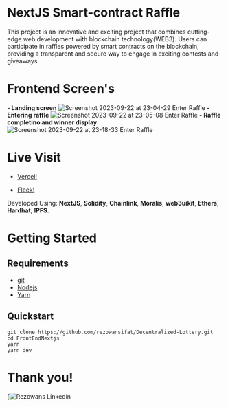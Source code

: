 # NextJS Smart-contract Raffle

This project is an innovative and exciting project that combines cutting-edge web development with blockchain technology(WEB3). Users can participate in raffles powered by smart contracts on the blockchain, providing a transparent and secure way to engage in exciting contests and giveaways.

# Frontend Screen's
**- Landing screen**
  ![Screenshot 2023-09-22 at 23-04-29 Enter Raffle](https://github.com/rezowansifat/Decentralized-Lottery/assets/119602384/5a884648-747a-4ba3-829b-4f09f811238d)
**- Entering raffle**
   ![Screenshot 2023-09-22 at 23-05-08 Enter Raffle](https://github.com/rezowansifat/Decentralized-Lottery/assets/119602384/f1bf3087-edac-4913-9fc4-ff58784e512f)
**- Raffle completino and winner display**
  ![Screenshot 2023-09-22 at 23-18-33 Enter Raffle](https://github.com/rezowansifat/Decentralized-Lottery/assets/119602384/585137ce-5b5b-46be-85f3-bd7cd5c9a9ba)

# Live Visit
- [Vercel!](https://ethereumraffle.vercel.app/)

- [Fleek!](https://autumn-sea-1227.on.fleek.co/)

Developed Using:
**NextJS**, **Solidity**, **Chainlink**, **Moralis**, **web3uikit**, **Ethers**, **Hardhat**, **IPFS**.

# Getting Started

## Requirements

- [git](https://git-scm.com/book/en/v2/Getting-Started-Installing-Git)
- [Nodejs](https://nodejs.org/en/)
- [Yarn](https://yarnpkg.com/getting-started/install)


## Quickstart

```
git clone https://github.com/rezowansifat/Decentralized-Lottery.git
cd FrontEndNextjs 
yarn
yarn dev
```
# Thank you!
[![Rezowans Linkedin](https://www.linkedin.com/in/rezowan-sifat-341277266)
